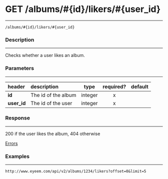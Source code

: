 # GET /albums/#{id}/likers/#{user_id} 
***
`/albums/#{id}/likers/#{user_id}`

### Description
***
Checks whether a user likes an album.

### Parameters
***

|header| description| type |required? |default|
|:---------|:--------------|:----------:|:------------:|:------------:|
|**id**| The id of the album|integer|x||
|**user_id**| The id of the user|integer|x||

### Response
***


200 if the user likes the album, 404 otherwise



[Errors](https://github.com/eyeem/API/blob/master/resources/errors.md)

### Examples
***

`http://www.eyeem.com/api/v2/albums/1234/likers?offset=0&limit=5`



 
